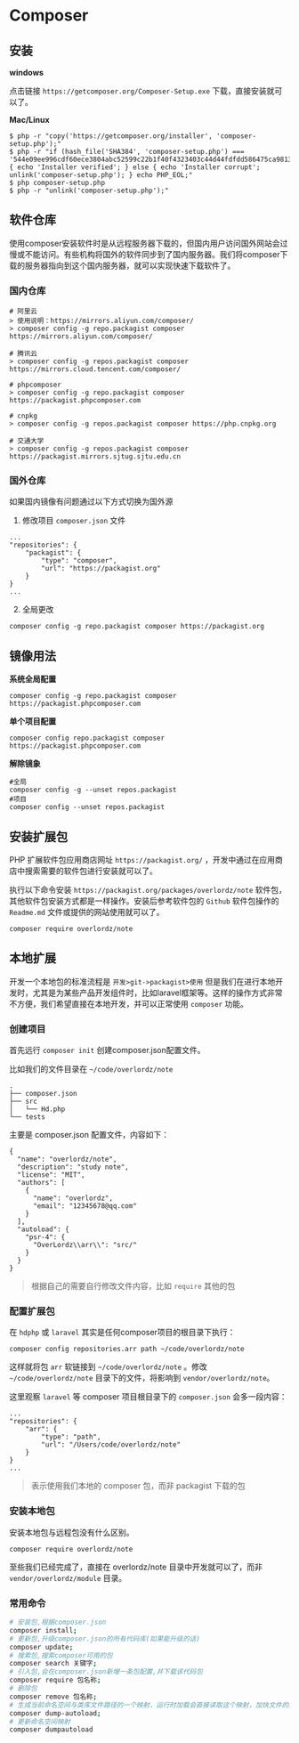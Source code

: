 # Composer


## 安装

**windows**

点击链接 `https://getcomposer.org/Composer-Setup.exe` 下载，直接安装就可以了。

**Mac/Linux**

```
$ php -r "copy('https://getcomposer.org/installer', 'composer-setup.php');"
$ php -r "if (hash_file('SHA384', 'composer-setup.php') === '544e09ee996cdf60ece3804abc52599c22b1f40f4323403c44d44fdfdd586475ca9813a858088ffbc1f233e9b180f061') { echo 'Installer verified'; } else { echo 'Installer corrupt'; unlink('composer-setup.php'); } echo PHP_EOL;"
$ php composer-setup.php
$ php -r "unlink('composer-setup.php');"
```

## 软件仓库

使用composer安装软件时是从远程服务器下载的，但国内用户访问国外网站会过慢或不能访问。有些机构将国外的软件同步到了国内服务器。我们将composer下载的服务器指向到这个国内服务器，就可以实现快速下载软件了。



### 国内仓库

```
# 阿里云
> 使用说明：https://mirrors.aliyun.com/composer/
> composer config -g repo.packagist composer https://mirrors.aliyun.com/composer/ 

# 腾讯云
> composer config -g repos.packagist composer https://mirrors.cloud.tencent.com/composer/ 

# phpcomposer
> composer config -g repo.packagist composer https://packagist.phpcomposer.com

# cnpkg
> composer config -g repos.packagist composer https://php.cnpkg.org

# 交通大学
> composer config -g repos.packagist composer https://packagist.mirrors.sjtug.sjtu.edu.cn
```



### 国外仓库

如果国内镜像有问题通过以下方式切换为国外源

1. 修改项目 `composer.json` 文件

```
...
"repositories": {
    "packagist": {
        "type": "composer",
        "url": "https://packagist.org"
    }
}
...
```

2. 全局更改

```
composer config -g repo.packagist composer https://packagist.org
```



## 镜像用法

**系统全局配置**

```
composer config -g repo.packagist composer https://packagist.phpcomposer.com
```

**单个项目配置**

```
composer config repo.packagist composer https://packagist.phpcomposer.com
```

**解除镜象**

```
#全局
composer config -g --unset repos.packagist
#项目
composer config --unset repos.packagist
```



## 安装扩展包

PHP 扩展软件包应用商店网址 `https://packagist.org/` ，开发中通过在应用商店中搜索需要的软件包进行安装就可以了。

执行以下命令安装 `https://packagist.org/packages/overlordz/note` 软件包，其他软件包安装方式都是一样操作。安装后参考软件包的 `Github` 软件包操作的 `Readme.md` 文件或提供的网站使用就可以了。

```
composer require overlordz/note
```

## 本地扩展

开发一个本地包的标准流程是  `开发>git->packagist>使用`  但是我们在进行本地开发时，尤其是为某些产品开发组件时，比如laravel框架等。这样的操作方式非常不方便，我们希望直接在本地开发，并可以正常使用 `composer` 功能。

### 创建项目

首先远行 `composer init` 创建composer.json配置文件。

比如我们的文件目录在 `~/code/overlordz/note`

```
.
├── composer.json
├── src
│   └── Hd.php
└── tests
```

主要是 composer.json 配置文件，内容如下：

```
{
  "name": "overlordz/note",
  "description": "study note",
  "license": "MIT",
  "authors": [
    {
      "name": "overlordz",
      "email": "12345678@qq.com"
    }
  ],
  "autoload": {
    "psr-4": {
      "OverLordz\\arr\\": "src/"
    }
  }
}
```

> 根据自己的需要自行修改文件内容，比如 `require` 其他的包

### 配置扩展包

在 `hdphp` 或 `laravel` 其实是任何composer项目的根目录下执行： 

```
composer config repositories.arr path ~/code/overlordz/note
```

这样就将包 `arr` 软链接到 `~/code/overlordz/note` 。修改 ``~/code/overlordz/note`` 目录下的文件，将影响到 `vendor/overlordz/note`。

这里观察 `laravel` 等 composer 项目根目录下的 `composer.json` 会多一段内容：

```
...
"repositories": {
	"arr": {
		"type": "path",
		"url": "/Users/code/overlordz/note"
	}
}
...
```

> 表示使用我们本地的 composer 包，而非 packagist 下载的包

### 安装本地包

安装本地包与远程包没有什么区别。

```
composer require overlordz/note
```

至些我们已经完成了，直接在 overlordz/note 目录中开发就可以了，而非 `vendor/overlordz/module` 目录。



### 常用命令

```bash
# 安装包,根据composer.json
composer install;
# 更新包,升级composer.json的所有代码库(如果能升级的话)
composer update;
# 搜索包,搜索composer可用的包
composer search 关键字;
# 引入包,会在composer.json新增一条包配置,并下载该代码包 
composer require 包名称;
# 删除包
composer remove 包名称;
# 生成当前命名空间与类库文件路径的一个映射，运行时加载会直接读取这个映射，加快文件的加载速度。
composer dump-autoload;
# 更新命名空间映射
composer dumpautoload
```

